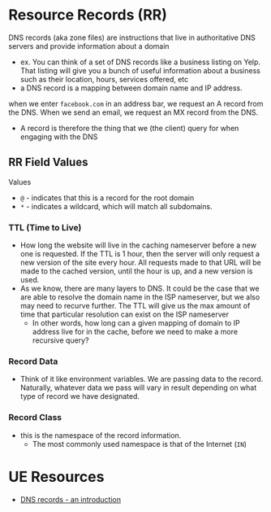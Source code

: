 
# Resource Records (RR)
DNS records (aka zone files) are instructions that live in authoritative DNS servers and provide information about a domain
- ex. You can think of a set of DNS records like a business listing on Yelp. That listing will give you a bunch of useful information about a business such as their location, hours, services offered, etc
- a DNS record is a mapping between domain name and IP address. 

when we enter `facebook.com` in an address bar, we request an A record from the DNS. When we send an email, we request an MX record from the DNS. 
- A record is therefore the thing that we (the client) query for when engaging with the DNS

## RR Field Values
Values
- `@` - indicates that this is a record for the root domain
- `*` - indicates a wildcard, which will match all subdomains.

### TTL (Time to Live)
- How long the website will live in the caching nameserver before a new one is requested. If the TTL is 1 hour, then the server will only request a new version of the site every hour. All requests made to that URL will be made to the cached version, until the hour is up, and a new version is used.
- As we know, there are many layers to DNS. It could be the case that we are able to resolve the domain name in the ISP nameserver, but we also may need to recurve further. The TTL will give us the max amount of time that particular resolution can exist on the ISP nameserver
	- In other words, how long can a given mapping of domain to IP address live for in the cache, before we need to make a more recursive query? 

### Record Data
- Think of it like environment variables. We are passing data to the record. Naturally, whatever data we pass will vary in result depending on what type of record we have designated. 

### Record Class
- this is the namespace of the record information.
	- The most commonly used namespace is that of the Internet (`IN`)

# UE Resources
- [DNS records - an introduction](https://www.linode.com/docs/networking/dns/dns-records-an-introduction/)